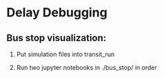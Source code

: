 # Delay Debugging

## Bus stop visualization:

1. Put simulation files into transit_run

2. Run two jupyter notebooks in ./bus_stop/ in order